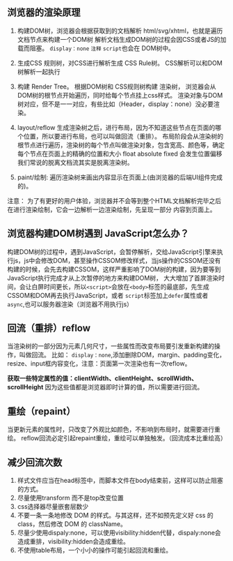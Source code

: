 ## 浏览器的渲染原理
1. 构建DOM树，浏览器会根据获取到的文档解析 html/svg/xhtml，也就是遍历文档节点来构建一个DOM树
      解析文档生成DOM树的过程会因CSS或者JS的加载而阻塞。
      `display：none` `注释` `script`也会在 DOM树中。

2. 生成CSS 规则树，对CSS进行解析生成 CSS Rule树。
    CSS解析可以和DOM树解析一起执行

3. 构建 Render Tree。 根据DOM树和 CSS规则树构建 渲染树， 浏览器会从DOM树的根节点开始遍历，同时给每个节点挂上css样式。
    渲染对象与DOM树对应，但不是一一对应，有些比如（Header，display：none）没必要渲染。

4. layout/reflow  生成渲染树之后，进行布局，因为不知道这些节点在页面的哪个位置，所以要进行布局，也可以叫做回流（重排）。
    布局阶段会从渲染树的根节点进行遍历，渲染树的每个节点叫做渲染对象，包含宽高、颜色等，确定每个节点在页面上的精确的位置和大小
    float  absolute fixed 会发生位置偏移
    我们常说的脱离文档流其实是脱离渲染树。

5. paint/绘制: 遍历渲染树来画出内容显示在页面上(由浏览器的后端UI组件完成的)。


注意： 为了有更好的用户体验，浏览器并不会等到整个HTML文档解析完毕之后在进行渲染绘制，它会一边解析一边渲染绘制，先呈现一部分
内容到页面上。


## 浏览器构建DOM树遇到 JavaScript怎么办？

构建DOM树的过程中，遇到JavaScript，会暂停解析，交给JavaScript引擎来执行js，js中会修改DOM，甚至操作CSSOM修改样式，当js操作的CSSOM还没有构建的时候，会先去构建CSSOM，这样严重影响了DOM树的构建，因为要等到JavaScript执行完成才从上次暂停的地方来构建DOM树，
大大增加了首屏渲染时间，会让白屏时间更长，所以`<script>`会放在`<body>`标签的最底部，先生成CSSOM和DOM再去执行JavaScript，或者
`script`标签加上`defer`属性或者 `async`,也可以服务器渲染（浏览器不用执行js）

## 回流（重排）reflow
  当渲染树的一部分因为元素几何尺寸，一些属性而改变布局要引发重新构建的操作，叫做回流。
  比如： `display：none`,添加删除DOM，margin、padding变化，resize、input框内容变化，注意：页面第一次渲染也有一次reflow。

  **获取一些特定属性的值：clientWidth、clientHeight、scrollWidth、scrollHeight**
  因为这些值都是浏览器即时计算的值，所以需要进行回流。

## 重绘（repaint）
当更新元素的属性时，只改变了外观比如颜色，不影响到布局时，就需要进行重绘。
reflow回流必定引起repaint重绘，重绘可以单独触发。（回流成本比重绘高）

## 减少回流次数

1. 样式文件应当在head标签中，而脚本文件在body结束前，这样可以防止阻塞的方式。
2. 尽量使用transform 而不是top改变位置
3. css选择器尽量嵌套层数少
4. 不要一条一条地修改 DOM 的样式。与其这样，还不如预先定义好 css 的 class，然后修改 DOM 的 className。
5. 尽量少使用dispaly:none，可以使用visibility:hidden代替，dispaly:none会造成重排，visibility:hidden会造成重绘。
6. 不使用table布局，一个小小的操作可能引起回流和重绘。